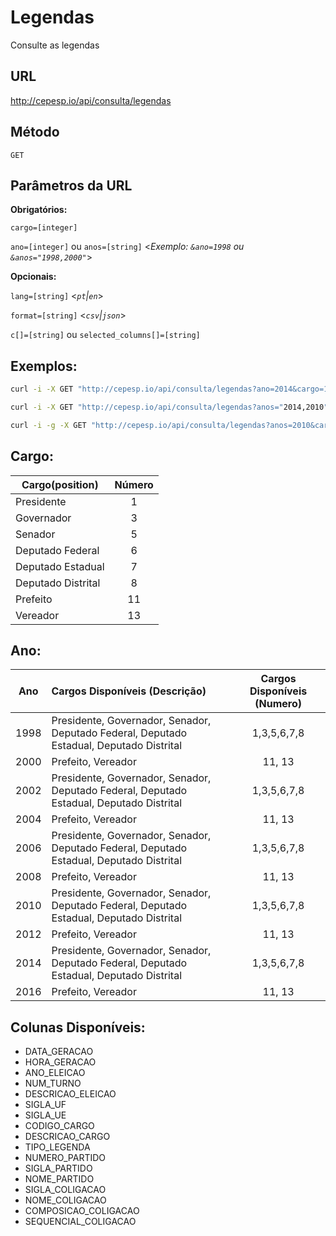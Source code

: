 # Legendas
  Consulte as legendas

## URL

  http://cepesp.io/api/consulta/legendas

## Método
  
  `GET`
  
## Parâmetros da URL

   **Obrigatórios:**
   
   `cargo=[integer]`
 
   `ano=[integer]` ou `anos=[string]`
   <_Exemplo: `&ano=1998` ou `&anos="1998,2000"`_>
   

   **Opcionais:**
 
   `lang=[string]` <_`pt`|`en`_>
   
   `format=[string]` <_`csv`|`json`_>
   
   `c[]=[string]` ou `selected_columns[]=[string]`

## Exemplos:

  ```bash
  curl -i -X GET "http://cepesp.io/api/consulta/legendas?ano=2014&cargo=1&ignore_version=true"
  ```
  
  ```bash
  curl -i -X GET "http://cepesp.io/api/consulta/legendas?anos="2014,2010"&cargo=3&ignore_version=true"
  ```

  ```bash
  curl -i -g -X GET "http://cepesp.io/api/consulta/legendas?anos=2010&cargo=3&c[]="ANO_ELEICAO"&c[]="NUM_TURNO"&c[]="CODIGO_CARGO"&c[]="NOME_PARTIDO"&c[]="NUMERO_PARTIDO"&ignore_version=true"
  ```

## Cargo:

| Cargo(position)      | Número |
| ------------------------- |:------:|
| Presidente                |   1    |
| Governador                |   3    | 
| Senador                   |   5    |
| Deputado Federal          |   6    | 
| Deputado Estadual         |   7    | 
| Deputado Distrital        |   8    | 
| Prefeito                  |   11   |
| Vereador                  |   13   |

## Ano:

| Ano      | Cargos Disponíveis (Descrição) | Cargos Disponíveis (Numero) | 
| ------------------------- |:------|:-----:|
| 1998                |   Presidente, Governador, Senador, Deputado Federal, Deputado Estadual, Deputado Distrital   | 1,3,5,6,7,8 |
| 2000                |   Prefeito, Vereador    | 11, 13 |
| 2002                |   Presidente, Governador, Senador, Deputado Federal, Deputado Estadual, Deputado Distrital    | 1,3,5,6,7,8 |
| 2004                |   Prefeito, Vereador    | 11, 13 | 
| 2006                |   Presidente, Governador, Senador, Deputado Federal, Deputado Estadual, Deputado Distrital    | 1,3,5,6,7,8 |
| 2008                |   Prefeito, Vereador    | 11, 13 |
| 2010                |   Presidente, Governador, Senador, Deputado Federal, Deputado Estadual, Deputado Distrital    |  1,3,5,6,7,8 |
| 2012                |   Prefeito, Vereador    | 11, 13 |
| 2014                |   Presidente, Governador, Senador, Deputado Federal, Deputado Estadual, Deputado Distrital    |  1,3,5,6,7,8 |
| 2016                |   Prefeito, Vereador    | 11, 13 |



## Colunas Disponíveis:

- DATA_GERACAO
- HORA_GERACAO
- ANO_ELEICAO
- NUM_TURNO
- DESCRICAO_ELEICAO
- SIGLA_UF
- SIGLA_UE
- CODIGO_CARGO
- DESCRICAO_CARGO
- TIPO_LEGENDA
- NUMERO_PARTIDO
- SIGLA_PARTIDO
- NOME_PARTIDO
- SIGLA_COLIGACAO
- NOME_COLIGACAO
- COMPOSICAO_COLIGACAO
- SEQUENCIAL_COLIGACAO
